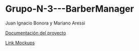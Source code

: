 # Grupo-N-3---BarberManager
Juan Ignacio Bonora y Mariano Aressi

[Documentación del proyecto](https://docs.google.com/document/d/1gGLKI_1QNFl5avn3cMngsK8_yoIl-jernHOEmJRZslE/edit?usp=sharing)

[Link Mockups](https://www.figma.com/design/AUr1DqTt1w80licKqBBKYm/Barber-Manager?node-id=0-1&p=f&t=h5okqWfFOktSMfCb-0)
